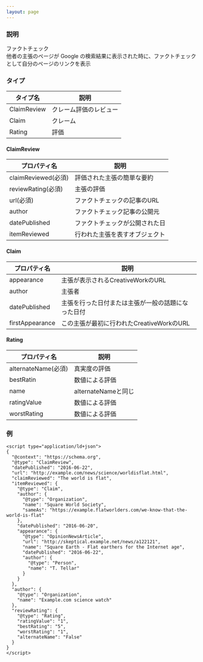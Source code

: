 ```yaml
---
layout: page
---
```


### 説明

ファクトチェック  
他者の主張のページが Google の検索結果に表示された時に、ファクトチェックとして自分のページのリンクを表示

### タイプ

| タイプ名       | 説明          |
|-------------|---------------|
| ClaimReview | クレーム評価のレビュー |
| Claim       | クレーム          |
| Rating      | 評価          |

#### ClaimReview

| プロパティ名             | 説明                  |
|---------------------|---------------------|
| claimReviewed(必須) | 評価された主張の簡単な要約 |
| reviewRating(必須)  | 主張の評価             |
| url(必須)           | ファクトチェックの記事のURL     |
| author              | ファクトチェック記事の公開元   |
| datePublished       | ファクトチェックが公開された日    |
| itemReviewed        | 行われた主張を表すオブジェクト   |

#### Claim

| プロパティ名         | 説明                                   |
|-----------------|--------------------------------------|
| appearance      | 主張が表示されるCreativeWorkのURL           |
| author          | 主張者                                 |
| datePublished   | 主張を行った日付または主張が一般の話題になった日付 |
| firstAppearance | この主張が最初に行われたCreativeWorkのURL      |

#### Rating

| プロパティ名             | 説明              |
|---------------------|------------------|
| alternateName(必須) | 真実度の評価       |
| bestRatin           | 数値による評価       |
| name                | alternateNameと同じ |
| ratingValue         | 数値による評価       |
| worstRating         | 数値による評価       |

### 例

    <script type="application/ld+json">
    {
      "@context": "https://schema.org",
      "@type": "ClaimReview",
      "datePublished": "2016-06-22",
      "url": "http://example.com/news/science/worldisflat.html",
      "claimReviewed": "The world is flat",
      "itemReviewed": {
        "@type": "Claim",
        "author": {
          "@type": "Organization",
          "name": "Square World Society",
          "sameAs": "https://example.flatworlders.com/we-know-that-the-world-is-flat"
        },
        "datePublished": "2016-06-20",
        "appearance": {
          "@type": "OpinionNewsArticle",
          "url": "http://skeptical.example.net/news/a122121",
          "name": "Square Earth - Flat earthers for the Internet age",
          "datePublished": "2016-06-22",
          "author": {
            "@type": "Person",
            "name": "T. Tellar"
          }
        }
      },
      "author": {
        "@type": "Organization",
        "name": "Example.com science watch"
      },
      "reviewRating": {
        "@type": "Rating",
        "ratingValue": "1",
        "bestRating": "5",
        "worstRating": "1",
        "alternateName": "False"
      }
    }
    </script>
